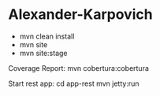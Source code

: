 # Alexander-Karpovich
- mvn clean install
- mvn site
- mvn site:stage

Coverage Report: mvn cobertura:cobertura

Start rest app:
   cd app-rest
   mvn jetty:run
